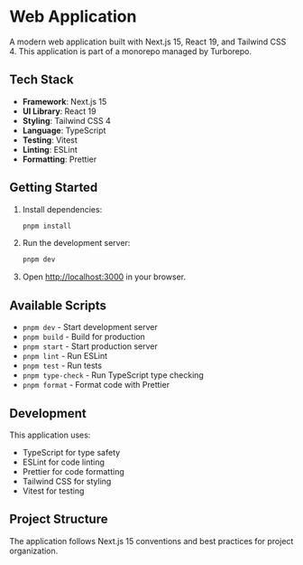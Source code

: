 # Web Application

A modern web application built with Next.js 15, React 19, and Tailwind CSS 4. This application is part of a monorepo managed by Turborepo.

## Tech Stack

- **Framework**: Next.js 15
- **UI Library**: React 19
- **Styling**: Tailwind CSS 4
- **Language**: TypeScript
- **Testing**: Vitest
- **Linting**: ESLint
- **Formatting**: Prettier

## Getting Started

1. Install dependencies:
   ```bash
   pnpm install
   ```

2. Run the development server:
   ```bash
   pnpm dev
   ```

3. Open [http://localhost:3000](http://localhost:3000) in your browser.

## Available Scripts

- `pnpm dev` - Start development server
- `pnpm build` - Build for production
- `pnpm start` - Start production server
- `pnpm lint` - Run ESLint
- `pnpm test` - Run tests
- `pnpm type-check` - Run TypeScript type checking
- `pnpm format` - Format code with Prettier

## Development

This application uses:
- TypeScript for type safety
- ESLint for code linting
- Prettier for code formatting
- Tailwind CSS for styling
- Vitest for testing

## Project Structure

The application follows Next.js 15 conventions and best practices for project organization.
